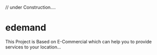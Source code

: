 // under Construction....
# edemand 
This Project is Based on E-Commercial 
which can help you to provide services to your location...

